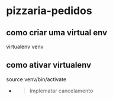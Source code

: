 # pizzaria-pedidos

## como criar uma virtual env

virtualenv venv

## como ativar virtualenv

source venv/bin/activate

- > Implematar cancelamento
